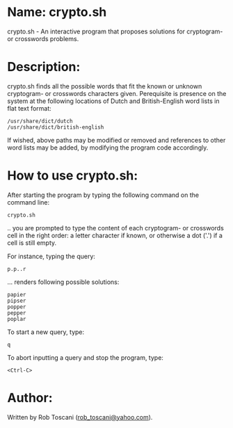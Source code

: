 # Name: crypto.sh
crypto.sh - An interactive program that proposes solutions for cryptogram- or crosswords problems.

# Description:
crypto.sh finds all the possible words that fit the known or unknown cryptogram- or crosswords characters given. Perequisite is presence on the system at the following locations of Dutch and British-English word lists in flat text format:

	/usr/share/dict/dutch
	/usr/share/dict/british-english

If wished, above paths may be modified or removed and references to other word lists may be added, by modifying the program code accordingly.

# How to use crypto.sh:
After starting the program by typing the following command on the command line:

	crypto.sh

.. you are prompted to type the content of each cryptogram- or crosswords cell in the right order: a letter character if known, or otherwise a dot ('.') if a cell is still empty.

For instance, typing the query:

	p.p..r

... renders following possible solutions:

	papier
	pipser
	popper
	pepper
	poplar

To start a new query, type:

	q

To abort inputting a query and stop the program, type:

	<Ctrl-C>

# Author:
Written by Rob Toscani (rob_toscani@yahoo.com).
